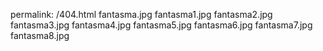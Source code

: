 permalink: /404.html
fantasma.jpg
fantasma1.jpg
fantasma2.jpg
fantasma3.jpg
fantasma4.jpg
fantasma5.jpg
fantasma6.jpg
fantasma7.jpg
fantasma8.jpg
